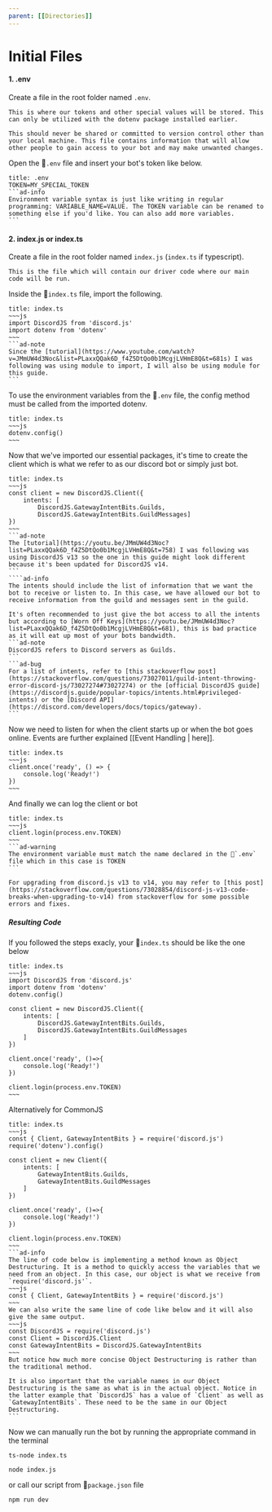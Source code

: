 ```yaml
---
parent: [[Directories]]
---
```

# Initial Files
#### 1. .env
Create a file in the root folder named `.env`.
```ad-info
This is where our tokens and other special values will be stored. This can only be utilized with the dotenv package installed earlier.
```
```ad-warning
This should never be shared or committed to version control other than your local machine. This file contains information that will allow other people to gain access to your bot and may make unwanted changes.
```
Open the 📄`.env` file and insert your bot's token like below. 
````ad-example
title: .env
TOKEN=MY_SPECIAL_TOKEN
```ad-info
Environment variable syntax is just like writing in regular programming: VARIABLE_NAME=VALUE. The TOKEN variable can be renamed to something else if you'd like. You can also add more variables.
```
````

#### 2. index.js or index.ts
Create a file in the root folder named `index.js` (`index.ts` if typescript).
```ad-info
This is the file which will contain our driver code where our main code will be run.
```
Inside the 📃`index.ts` file, import the following.
````ad-example
title: index.ts
~~~js
import DiscordJS from 'discord.js'
import dotenv from 'dotenv'
~~~
```ad-note
Since the [tutorial](https://www.youtube.com/watch?v=JMmUW4d3Noc&list=PLaxxQQak6D_f4Z5DtQo0b1McgjLVHmE8Q&t=681s) I was following was using module to import, I will also be using module for this guide.
```
````
To use the environment variables from the 📄`.env` file, the config method must be called from the imported dotenv.
```ad-example
title: index.ts
~~~js
dotenv.config()
~~~
```
Now that we've imported our essential packages, it's time to create the client which is what we refer to as our discord bot or simply just bot.
````ad-example
title: index.ts
~~~js
const client = new DiscordJS.Client({
	intents: [
		DiscordJS.GatewayIntentBits.Guilds,
		DiscordJS.GatewayIntentBits.GuildMessages]
})
~~~
```ad-note
The [tutorial](https://youtu.be/JMmUW4d3Noc?list=PLaxxQQak6D_f4Z5DtQo0b1McgjLVHmE8Q&t=758) I was following was using DiscordJS v13 so the one in this guide might look different because it's been updated for DiscordJS v14.
```
````ad-info
The intents should include the list of information that we want the bot to receive or listen to. In this case, we have allowed our bot to receive information from the guild and messages sent in the guild.

It's often recommended to just give the bot access to all the intents but according to [Worn Off Keys](https://youtu.be/JMmUW4d3Noc?list=PLaxxQQak6D_f4Z5DtQo0b1McgjLVHmE8Q&t=681), this is bad practice as it will eat up most of your bots bandwidth.
```ad-note
DiscordJS refers to Discord servers as Guilds.
```
```ad-bug
For a list of intents, refer to [this stackoverflow post](https://stackoverflow.com/questions/73027011/guild-intent-throwing-error-discord-js/73027274#73027274) or the [official DiscordJS guide](https://discordjs.guide/popular-topics/intents.html#privileged-intents) or the [Discord API](https://discord.com/developers/docs/topics/gateway).
```
````
Now we need to listen for when the client starts up or when the bot goes online. Events are further explained [[Event Handling | here]].
```ad-example
title: index.ts
~~~js
client.once('ready', () => {
	console.log('Ready!')
})
~~~
```
And finally we can log the client or bot
````ad-example
title: index.ts
~~~js
client.login(process.env.TOKEN)
~~~
```ad-warning
The environment variable must match the name declared in the 📃`.env` file which in this case is TOKEN
```
````
```ad-bug
For upgrading from discord.js v13 to v14, you may refer to [this post](https://stackoverflow.com/questions/73028854/discord-js-v13-code-breaks-when-upgrading-to-v14) from stackoverflow for some possible errors and fixes.

```
##### Resulting Code
If you followed the steps exacly, your 📄`index.ts` should be like the one below
```ad-example
title: index.ts
~~~js
import DiscordJS from 'discord.js'
import dotenv from 'dotenv'
dotenv.config()

const client = new DiscordJS.Client({
	intents: [
		DiscordJS.GatewayIntentBits.Guilds,
		DiscordJS.GatewayIntentBits.GuildMessages
	]
})

client.once('ready', ()=>{
	console.log('Ready!')
})

client.login(process.env.TOKEN)
~~~
```
Alternatively for CommonJS
````ad-example
title: index.ts
~~~js
const { Client, GatewayIntentBits } = require('discord.js')
require('dotenv').config()

const client = new Client({
	intents: [
		GatewayIntentBits.Guilds,
		GatewayIntentBits.GuildMessages
	]
})

client.once('ready', ()=>{
	console.log('Ready!')
})

client.login(process.env.TOKEN)
~~~
```ad-info
The line of code below is implementing a method known as Object Destructuring. It is a method to quickly access the variables that we need from an object. In this case, our object is what we receive from `require('discord.js'`. 
~~~js
const { Client, GatewayIntentBits } = require('discord.js')
~~~
We can also write the same line of code like below and it will also give the same output.
~~~js
const DiscordJS = require('discord.js')
const Client = DiscordJS.Client
const GatewayIntentBits = DiscordJS.GatewayIntentBits
~~~
But notice how much more concise Object Destructuring is rather than the traditional method.

It is also important that the variable names in our Object Destructuring is the same as what is in the actual object. Notice in the latter example that `DiscordJS` has a value of `Client` as well as `GatewayIntentBits`. These need to be the same in our Object Destructuring.
```
````
Now we can manually run the bot by running the appropriate command in the terminal
```
ts-node index.ts
```
```
node index.js
```
or call our script from 📃`package.json` file
```
npm run dev
```